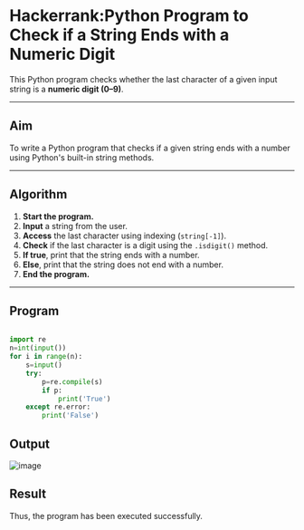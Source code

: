 #  Hackerrank:Python Program to Check if a String Ends with a Numeric Digit

This Python program checks whether the last character of a given input string is a **numeric digit (0–9)**.

---

##  Aim

To write a Python program that checks if a given string ends with a number using Python's built-in string methods.

---

##  Algorithm

1. **Start the program.**
2. **Input** a string from the user.
3. **Access** the last character using indexing (`string[-1]`).
4. **Check** if the last character is a digit using the `.isdigit()` method.
5. **If true**, print that the string ends with a number.
6. **Else**, print that the string does not end with a number.
7. **End the program.**

---

##   Program

```python

import re
n=int(input())
for i in range(n):
    s=input()
    try:
        p=re.compile(s)
        if p:
            print('True')
    except re.error:
        print('False')

```
## Output

![image](https://github.com/user-attachments/assets/b3f3713a-cf72-4472-b96c-f7d485f9fb13)

## Result

Thus, the program has been executed successfully.
